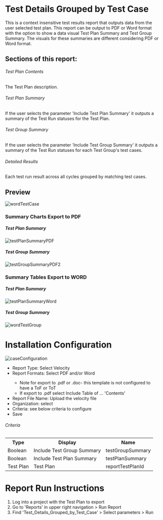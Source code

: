 # Test Details Grouped by Test Case 
This is a context insensitive test results report that outputs data from the user selected test plan. This report can be output to PDF or Word format with the option to show a data visual Test Plan Summary and Test Group Summary. The visuals for these summaries are different considering PDF or Word format. 

## Sections of this report: 
######  Test Plan Contents 
The Test Plan description. 
######  Test Plan Summary 
If the user selects the parameter 'Include Test Plan Summary' it outputs a summary of the Test Run statuses for the Test Plan.  
######  Test Group Summary 
If the user selects the parameter 'Include Test Group Summary' it outputs a summary of the Test Run statuses for each Test Group's test cases. 
######  Detailed Results
Each test run result across all cycles grouped by matching test cases.

## Preview 

![wordTestCase](https://github.com/jamasoftware-ps/Community-Reports/assets/99203913/7654ac5f-b4bd-480d-9624-19630a04aa97)

### Summary Charts Export to PDF 

##### Test Plan Summary 

![testPlanSummaryPDF](https://github.com/jamasoftware-ps/Community-Reports/assets/99203913/1eb78eb5-eabb-444e-bbe0-d72a72284c69)

##### Test Group Summary

![testGroupSummaryPDF2](https://github.com/jamasoftware-ps/Community-Reports/assets/99203913/391f2921-7b71-4ed0-a22d-b86b6702c727)

### Summary Tables Export to WORD

##### Test Plan Summary 

![testPlanSummaryWord](https://github.com/jamasoftware-ps/Community-Reports/assets/99203913/57d58cac-ef55-43cc-b8f9-b0d43471175e)

##### Test Group Summary

![wordTestGroup](https://github.com/jamasoftware-ps/Community-Reports/assets/99203913/616265ae-45f5-4200-b7f4-d03146f1b37c)

# Installation Configuration 

![caseConfiguration](https://github.com/jamasoftware-ps/Community-Reports/assets/99203913/de90672f-67e5-4e79-a730-81802931c79a)

<ul> 
  <li>Report Type: Select Velocity</li>
  <li>Report Formats: Select PDF and/or Word</li>
  <ul>
    <li>Note for export to .pdf or .doc- this template is not configured to have a ToF or ToT</li>
    <li>If export to .pdf select Include Table of ... 'Contents'</li>
  </ul>
  <li>Report File Name: Upload the velocity file</li>
  <li>Organization: select</li>
  <li>Criteria: see below criteria to configure</li>
  <li>Save</li>
</ul>

<h6>Criteria</h6>
<table>
  <tr>
    <th>Type</th>
    <th>Display</th>
    <th>Name</th>
  </tr>
  <tr>
    <td>Boolean</td>
    <td>Include Test Group Summary</td>
    <td>testGroupSummary</td>
  </tr>
  <tr>
    <td>Boolean</td>
    <td>Include Test Plan Summary</td>
    <td>testPlanSummary</td>
  </tr>
   <tr>
    <td>Test Plan</td>
    <td>Test Plan</td>
    <td>reportTestPlanId</td>
  </tr>
</table>

# Report Run Instructions 
<ol>
  <li>Log into a project with the Test Plan to export</li>
  <li>Go to 'Reports' in upper right navigation > Run Report</li>
  <li>Find 'Test_Details_Grouped_by_Test_Case' > Select parameters > Run </li>
</ol>
